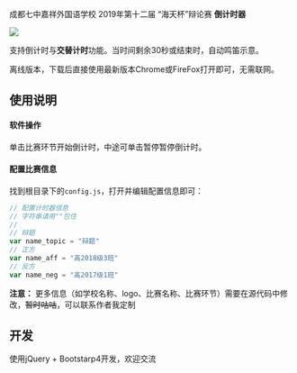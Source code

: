成都七中嘉祥外国语学校 2019年第十二届 “海天杯”辩论赛 **倒计时器**

![](https://mrams.gitee.io/img/Project/jx-haitianbei/img.PNG)

支持倒计时与**交替计时**功能。当时间剩余30秒或结束时，自动鸣笛示意。

离线版本，下载后直接使用最新版本Chrome或FireFox打开即可，无需联网。

## 使用说明

#### 软件操作

单击比赛环节开始倒计时，中途可单击暂停暂停倒计时。

#### 配置比赛信息

找到根目录下的`config.js`，打开并编辑配置信息即可：
```js
// 配置计时器信息
// 字符串请用""包住
// 
// 辩题
var name_topic = "辩题"
// 正方
var name_aff = "高2018级3班"
// 反方
var name_neg = "高2017级1班"
```
**注意：** 更多信息（如学校名称、logo、比赛名称、比赛环节）需要在源代码中修改，~~暂时咕咕~~，可以联系作者我定制

## 开发

使用jQuery + Bootstarp4开发，欢迎交流
